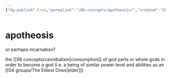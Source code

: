 ```yaml
---
{"dg-publish":true,"permalink":"/06-concepts/apotheosis/","created":"2024-12-26T08:27:25.142-06:00","updated":"2025-10-25T20:39:01.648-05:00"}
---
```


# apotheosis
or perhaps incarnation?

the [[06 concepts/cannibalism\|consumption]] of god parts or whole gods in order to become a god (i.e. a being of similar power level and abilities as an [[04 groups/The Eldest Ones\|elder]])